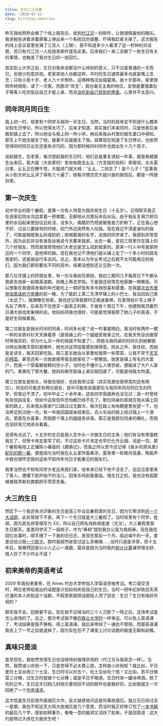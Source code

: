 ```yaml
---
title: 生日二三旧事
date: '2020-07-11'
slug: birthday-memories
---
```


昨天我给狗熊会做了个线上报告后，收到[代江兄](https://daijiang.name)一封邮件，让我很佩服他的眼尖。我讲报告讲着讲着屏幕上弹出来一个系统日历提醒，吓得我赶紧关掉了。这次报告的线上会议室里坐满了三百人（上限），我不知道多少人看清了这一秒钟的对话框，但只有代江兄一人给我发邮件提及此事。后来我们一来二去聊了一些生日有关的事情，也触发了我对生日的一些回忆。

其实到上大学之前，生日对我来说都没什么特别的意义，只不过是普通的一天而已，也很少刻意庆祝。老家其他人也都这样，平时的生日通常最多也就是嘴上念念；只有小孩十岁、老人六十岁例外，这两种情况会摆宴席。我十岁那年，家里按照传统规矩，请了一次客。而那次“庆生”，我也毫无主角的地位，反倒是要饿着肚子等客人吃完饭后自己才能上桌，而且[没吃到自己捉到的黑鱼](/cn/2018/12/craving/)，心里并不太高兴。

## 同年同月同日生

我上初一时，班里有个同学与我同一天生日。当然，当时的我肯定不知道什么概率论和生日悖论，所以觉得太巧了。后来才知道，其实我们本来同村，只是他家后来搬到镇上去了，所以他没与我上同一所小学。再后来我从村里的接生婆口中得知，那天上午她去接生了他，接着午后就接生了我。就算现在知道了生日悖论，也依然觉得同村同日出生还是有点巧的，因为那时候同村同年也就出生十几个孩子。

说起接生，在老家，每次提起我的生日时，他们总是重复讲起一件事，就是我被接生出来后，我大姐（大伯家的）急匆匆跑去幺幺（方言版的姑妈）家报信。炎炎夏日里，幺幺正在睡午觉。大姐进门就大喊：“幺幺，二妈生了！是个儿子！”这事我从小到大听幺幺讲了得有几十遍了，她每次模仿完大姐兴奋的报信后，都是一阵银铃笑。

## 第一次庆生

<!-- 梁石、邹华蓉、文婧媛、万诗锋、王刚？王杉？ -->

初中毕业的那个暑假，是第一次有人特意为我庆祝生日（十五岁）。记得那天我正在自家后院水沟边拿着一把粪瓢，无聊地从沟里玩命舀水玩。由于我反复用力把沟里的水舀起来使劲往远处浇，没多久，粪瓢的竹把就被我奋力折断了。正在我心想不好、过会儿要挨骂的时候，前门外边突然有人叫我。现在我记不清是谁叫的我了，可能是隔壁我幺妈或奶奶；她喊着我的名字，说我的同学来了。我感到非常意外，因为此前并没有谁告诉我说今天要来我家。出去一看，是初三班里住在镇上的几个好朋友，然而我很奇怪他们大老远是怎么找到我家的。原来一行人中有我家附近的一个同学，是他带的路。现在我也记不清他们是从镇上走了一个多小时的路去我家的，还是骑自行车去的。总之，我本以为毕业考试之后就不太可能再见到他们，因为我们即将要去不同的高中，结果没想到还又见到一次。

那几位住镇上的好朋友里，有一位与我如兄弟般，我初三期间几乎每周日下午都从我家去他家一起做英语题，到晚上再去学校。于是我还经常在他家蹭一顿晚饭。可以想象在我饿得发昏的年代能吃上一顿好饭有多令我欣喜和感激。在我[那次去市里参加英语听力竞赛](/cn/2018/10/middle-school-teachers/)的前一晚，为了能赶上第二天清早镇上的小巴士，我没回自己家（太远了），就蹭睡在他家。我也还记得我那时正痴迷象棋，在家用纸片写上棋子名玩了两年，后来忍不住想买一副真正的棋，于是有个周日下午，他便陪我顶着烈日满大街找卖象棋的店。他妈妈待我也很好，可能是觉得我帮了她儿子的英语，于是好生伺候着我。

第二位朋友是我长时间的同桌，时间多长呢？说一件事就明白。我当时有两件一模一样的劣质衬衫天天换着穿（是我镇上的一个姐姐受我爹之托、在我天热没衣服穿时带我买的，但为什么买一样的我就不知道了），而她与我同桌的时间久到她都能分辨出我哪天穿的是哪件，她也对这项技能感到很得意。除此之外，我住校，而她是走读生，每天回家吃饭。隔三差五她会从家里给我带一些荤菜，让我不至于[天天吃榨菜](/cn/2005/08/poor-days/)。甚至还有一次她直接带我去她家吃了一顿晚饭。她家是镇上有名的大富户，而我一个穿着解放鞋的穷小子，当时也不懂什么人情世故，便踏进了大户人家的门，美美吃了顿大餐。她妈妈做完饭端上桌后就回避了，可能是怕我太拘谨。

第三位朋友是班长，待我也很好，也给我带过菜（其实班里给我带菜的还有两位）。同去的可能还有两位朋友，其中可能有前面那位与我同年同月同日生的同学，但我记不清了。初中毕业二十余年来，这些同学我就再也没见过；高一时曾经有些信函往复，但如今这些信件恐怕都已经不在了。那位同桌的家就在我从镇上回家的路上，后来我从那家门口路过过无数次，每次在路上匆匆朝屋里张望一下，也没再见到过她一次。有一年我回国探亲结束后，去火车站的路上经过镇上一个酒店，里面在办喜事，而我那个镇上的姐姐告诉我，那正是我那位同桌的婚礼，而我也没好突兀地进去看看。

说得有点远了。十五岁的生日是我人生中头一次做生日的主角；他们有没有带蛋糕我忘了，但贺卡肯定是写了的，不过这些卡片肯定也早已化作云烟、消逝一空。那个暑假电视上正播陈小春版的《鹿鼎记》，而我之所以至今还记得《故乡的原风景》[配乐的那一幕](/cn/2017/02/nakasendo/)，便是因为当时我在幺幺家外面乘凉，夏夜里一轮皓月高悬，陶笛声中我也很怀念我的这些不知何年何日才能重见的朋友们。

我爹当然也不知有同学大老远来我们家，他本来已经下地干活去了，远远见家里来了客人，便撂下刚开始干的活儿，回来杀鸡剖鱼备饭。借生日之机，我也没有因那根被我弄断的粪瓢把手而受责备。

## 大三的生日

然后下一个我还有点印象的生日是高三毕业后暑假里的生日，因为它牵涉到[另一个大话题](/cn/2020/07/high-schoolmates/)，此处暂按下不表。再下一个生日就是大三暑假了。当时班里有个同学，姓胡，因为其名拼音缩写为 XX，所以自己网名戏称胡差差（叉叉）。大三暑假里我生日那天，差差同学买了一袋桃子，作为“寿桃”提到我办公室为我祝寿。现在我在回忆此事时，顺手搜了一下我的旧日志，发现在那前一个月、临近端午的一天，差差还给过我[一个粽子](https://yihui.org/cn/2005/06/zongzi/)。那时我居然收受过这么多贿赂……当时只道是寻常，而十五年后，我蓦然回首以小人之心一琢磨，莫非是因为当时我的[统计计算](/cn/2005/06/21-39-00/)课学得太好、借人抄了不少作业不成？

## 初来美帝的英语考试

2009 年我初来美帝，在 Ames 村办大学参加入学英语资格考试。考口语交流时，两位老师给我出的话题是计划如何庆祝自己的生日。当时一把年纪却依旧天真烂漫的本人听到这个话题，不假思索就把话题给人顶了回去：生日？生日有啥好庆祝的？

聊天我不会，尬聊更不会。现在我不记得当时三个人沉默了一阵之后，这场考试是怎么收场的了。总之，那次考试我不像[在群众大学时](/cn/2009/11/common-sense-in-english-writing/)一样幸运、可以免上英语课了，考试结果是我不够格、得上英语课，我后来申辩了一通也不管用。而那英语课我去上了一节之后就退掉了，因为实在忍不了课堂上讨论话题的极度无聊和幼稚。

## 真味只是淡

直至现在，我依然觉得生日也没啥特别值得庆祝的（代江兄与我观念一样）。当然，我赞成小庆祝一下，只是觉得不必太费心思。怎样是小庆祝呢？就比如，平日里炒土豆丝用三个土豆，生日时可以炒五个、吃土豆丝吃个饱！又比如，若平日做菜三分辣，过生日时就做个七分辣；或是平日不喝酒，生日时来一罐冰啤酒。除了吃的之外，生日这天归档几封拖欠着但回不动的邮件也是极好的，比如我就又一次回绝了一个[作序请求](/cn/2019/05/no-preface/)。

这次恰逢生日前夜外面烟花大作，岳丈疑惑地问这是何事放烟花。独立日已经过去一星期，我也不知这天大鸣大放烟花是几个意思，而当时我正好修订完了[一本书稿](https://bookdown.org/yihui/rmarkdown-cookbook)的最后几个字，感到如释重负，奄奄一息的脑洞又活跃了起来。于是回禀道：这大约是杨过大侠在为我庆生吧！
